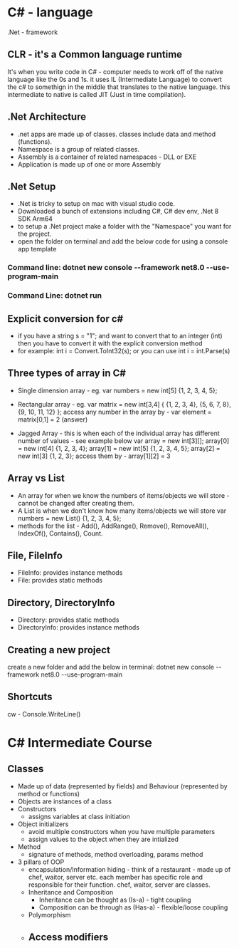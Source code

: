 # C# - language
.Net - framework

## CLR - it's a Common language runtime
  It's when you write code in C# - computer needs to work off of the native language like the 0s and 1s. it uses IL (Intermediate Language) to convert the c# to somethign in the middle that translates to the native language. this intermediate to native is called JIT (Just in time compilation).

## .Net Architecture
  - .net apps are made up of classes. classes include data and method (functions).
  - Namespace is a group of related classes.
  - Assembly is a container of related namespaces - DLL or EXE
  - Application is made up of one or more Assembly

## .Net Setup
 - .Net is tricky to setup on mac with visual studio code.
 - Downloaded a bunch of extensions including C#, C# dev env, .Net 8 SDK Arm64
 - to setup a .Net project make a folder with the "Namespace" you want for the project.
 - open the folder on terminal and add the below code for using a console app template
  ### Command line: dotnet new console --framework net8.0 --use-program-main
  ### Command Line: dotnet run

 ## Explicit conversion for c#
 - if you have a string s = "1"; and want to convert that to an integer (int) then you have to convert it with the explicit conversion method
 - for example: int i = Convert.ToInt32(s); or you can use 
 int i = int.Parse(s)

 ## Three types of array in C#
 - Single dimension array - eg. var numbers = new int[5] {1, 2, 3, 4, 5};
 - Rectangular array - 
    eg. var matrix = new int[3,4] {
      {1, 2, 3, 4},
      {5, 6, 7, 8},
      {9, 10, 11, 12}
    };
    access any number in the array by - var element = matrix[0,1] = 2 (answer)
 
 - Jagged Array - this is when each of the individual array has different number of values - see example below
    var array = new int[3][];
    array[0] = new int[4] {1, 2, 3, 4};
    array[1] = new int[5] {1, 2, 3, 4, 5};
    array[2] = new int[3] {1, 2, 3};
    access them by - array[1][2] = 3

## Array vs List
  - An array for when we know the numbers of items/objects we will store - cannot be changed after creating them.
  - A List is when we don't know how many items/objects we will store
    var numbers = new List<int>() {1, 2, 3, 4, 5};
  - methods for the list - Add(), AddRange(), Remove(), RemoveAll(), IndexOf(), Contains(), Count.

## File, FileInfo
- FileInfo: provides instance methods
- File: provides static methods

## Directory, DirectoryInfo
- Directory: provides static methods
- DirectoryInfo: provides instance methods

## Creating a new project
create a new folder and add the below in terminal: 
dotnet new console --framework net8.0 --use-program-main

## Shortcuts
cw - Console.WriteLine()

# C# Intermediate Course

## Classes
- Made up of data (represented by fields) and Behaviour (represented by method or functions)
- Objects are instances of a class
- Constructors
  - assigns variables at class initiation
- Object initializers
  - avoid multiple constructors when you have multiple parameters
  - assign values to the object when they are intialized
- Method
  - signature of methods, method overloading, params method
- 3 pillars of OOP
  - encapsulation/Information hiding - think of a restaurant - made up of chef, waitor, server etc. each member has specific role and responsible for their function. chef, waitor, server are classes.
  - Inheritance and Composition
    - Inheritance can be thought as (Is-a) - tight coupling
    - Composition can be through as (Has-a) - flexible/loose coupling
  - Polymorphism
  - Access modifiers
    - 
